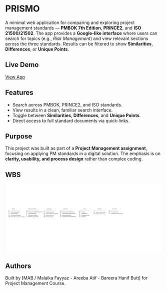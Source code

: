 # PRISMO

A minimal web application for comparing and exploring project management standards — **PMBOK 7th Edition**, **PRINCE2**, and **ISO 21500/21502**.
The app provides a **Google-like interface** where users can search for topics (e.g., *Risk Management*) and view relevant sections across the three standards. Results can be filtered to show **Similarities**, **Differences**, or **Unique Points**.

## Live Demo

[View App](https://pm-assignment01.vercel.app/)

## Features

* Search across PMBOK, PRINCE2, and ISO standards.
* View results in a clean, familiar search interface.
* Toggle between **Similarities**, **Differences**, and **Unique Points**.
* Direct access to full standard documents via quick-links.

## Purpose

This project was built as part of a **Project Management assignment**, focusing on applying PM standards in a digital solution. The emphasis is on **clarity, usability, and process design** rather than complex coding.

## WBS
![wbs_image](./wbs.png)

## Authors

Built by [MAB / Malaika Fayyaz - Areeba Atif - Bareera Hanif Butt] for Project Management Course.

